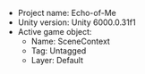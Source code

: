 <!-- UNITY CODE ASSIST INSTRUCTIONS START -->
- Project name: Echo-of-Me
- Unity version: Unity 6000.0.31f1
- Active game object:
  - Name: SceneContext
  - Tag: Untagged
  - Layer: Default
<!-- UNITY CODE ASSIST INSTRUCTIONS END -->